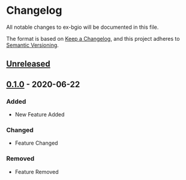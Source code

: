 # Changelog

All notable changes to ex-bgio will be documented in this file.

The format is based on [Keep a Changelog](https://keepachangelog.com/en/1.0.0/),
and this project adheres to [Semantic Versioning](https://semver.org/spec/v2.0.0.html).

## [Unreleased]

## [0.1.0] - 2020-06-22

### Added

- New Feature Added

### Changed

- Feature Changed

### Removed

- Feature Removed

[unreleased]: https://github.com/CodeZwei/ex-bgio/compare/v0.1.0...HEAD
[0.1.0]: https://github.com/CodeZwei/ex-bgio/releases/tag/v0.1.0
